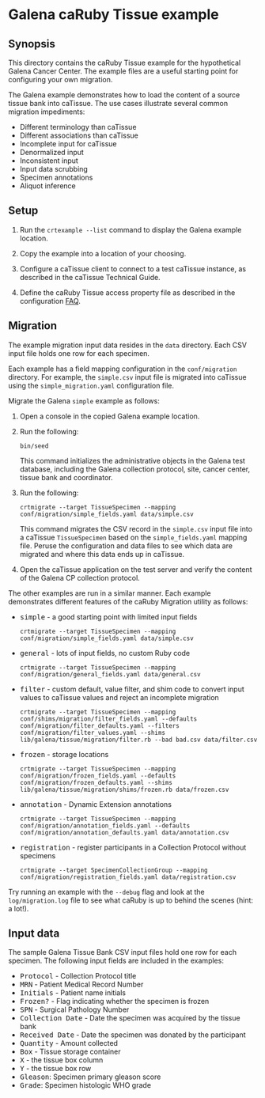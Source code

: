 Galena caRuby Tissue example
============================

Synopsis
--------
This directory contains the caRuby Tissue example for the hypothetical Galena Cancer Center.
The example files are a useful starting point for configuring your own migration.

The Galena example demonstrates how to load the content of a source tissue bank into caTissue.
The use cases illustrate several common migration impediments:

* Different terminology than caTissue
* Different associations than caTissue
* Incomplete input for caTissue
* Denormalized input
* Inconsistent input
* Input data scrubbing
* Specimen annotations
* Aliquot inference

Setup
-----
1. Run the `crtexample --list` command to display the Galena example location.

2. Copy the example into a location of your choosing.

3. Configure a caTissue client to connect to a test caTissue instance, as described in the
   caTissue Technical Guide.

4. Define the caRuby Tissue access property file as described in the configuration
   [FAQ](how-do-i-configure-caruby-to-work-with-catissue).

Migration
---------
The example migration input data resides in the `data` directory.
Each CSV input file holds one row for each specimen.

Each example has a field mapping configuration in the `conf/migration` directory.
For example, the `simple.csv` input file is migrated into caTissue using the
`simple_migration.yaml` configuration file.

Migrate the Galena `simple` example as follows:

1. Open a console in the copied Galena example location.

2. Run the following:

   `bin/seed`
   
   This command initializes the administrative objects in the Galena test database,
   including the Galena collection protocol, site, cancer center, tissue bank and coordinator.

3. Run the following:

   `crtmigrate --target TissueSpecimen --mapping conf/migration/simple_fields.yaml data/simple.csv`

   This command migrates the CSV record in the `simple.csv` input file into a caTissue
   `TissueSpecimen` based on the `simple_fields.yaml` mapping file.
   Peruse the configuration and data files to see which data are migrated and
   where this data ends up in caTissue.
   
4. Open the caTissue application on the test server and verify the content of the
   Galena CP collection protocol.
   
The other examples are run in a similar manner. Each example demonstrates different
features of the caRuby Migration utility as follows:

* <tt>simple</tt> - a good starting point with limited input fields

  `crtmigrate --target TissueSpecimen --mapping conf/migration/simple_fields.yaml data/simple.csv`

* <tt>general</tt> - lots of input fields, no custom Ruby code

  `crtmigrate --target TissueSpecimen --mapping conf/migration/general_fields.yaml data/general.csv`

* <tt>filter</tt> - custom default, value filter, and shim code to convert input values to caTissue values and reject an incomplete migration

  `crtmigrate --target TissueSpecimen --mapping conf/shims/migration/filter_fields.yaml --defaults conf/migration/filter_defaults.yaml --filters conf/migration/filter_values.yaml --shims lib/galena/tissue/migration/filter.rb --bad bad.csv data/filter.csv`

* <tt>frozen</tt> - storage locations

  `crtmigrate --target TissueSpecimen --mapping conf/migration/frozen_fields.yaml --defaults conf/migration/frozen_defaults.yaml --shims lib/galena/tissue/migration/shims/frozen.rb data/frozen.csv`

* <tt>annotation</tt> - Dynamic Extension annotations

  `crtmigrate --target TissueSpecimen --mapping conf/migration/annotation_fields.yaml --defaults conf/migration/annotation_defaults.yaml data/annotation.csv`

* <tt>registration</tt> - register participants in a Collection Protocol without specimens

  `crtmigrate --target SpecimenCollectionGroup --mapping conf/migration/registration_fields.yaml data/registration.csv`

Try running an example with the `--debug` flag and look at the `log/migration.log` file to see
what caRuby is up to behind the scenes (hint: a lot!).

Input data
----------
The sample Galena Tissue Bank CSV input files hold one row for each specimen.
The following input fields are included in the examples:

* <tt>Protocol</tt> - Collection Protocol title
* <tt>MRN</tt> - Patient Medical Record Number
* <tt>Initials</tt> - Patient name initials
* <tt>Frozen?</tt> - Flag indicating whether the specimen is frozen
* <tt>SPN</tt> - Surgical Pathology Number
* <tt>Collection Date</tt> - Date the specimen was acquired by the tissue bank
* <tt>Received Date</tt> - Date the specimen was donated by the participant
* <tt>Quantity</tt> - Amount collected
* <tt>Box</tt> - Tissue storage container
* <tt>X</tt> - the tissue box column
* <tt>Y</tt> - the tissue box row
* <tt>Gleason</tt>: Specimen primary gleason score
* <tt>Grade</tt>: Specimen histologic WHO grade

